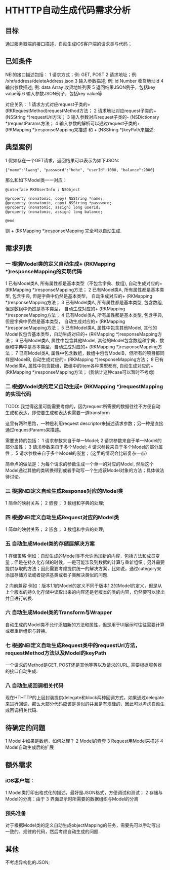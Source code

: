 # HTHTTP自动生成代码需求分析

## 目标
通过服务器端的接口描述，自动生成iOS客户端的请求类与代码；

## 已知条件
NEI的接口描述包括：
1 请求方式；例: GET, POST
2 请求地址；例: /xhr/address/deleteAddress.json
3 输入参数描述; 例: id Number 收货地址id
4 输出参数描述; 例: data Array<ShipAddressVO> 收货地址列表
5 返回结果JSON例子，包括key value等
6 输入参数JSON例子，包括key value等

对应关系：
1 请求方式对应request子类的+ (RKRequestMethod)requestMethod方法；
2 请求地址对应request子类的+ (NSString *)requestUrl方法；
3 输入参数对应request子类的- (NSDictionary *)requestParams方法；
4 输入参数的解析可以通过request子类的+ (RKMapping *)responseMapping来描述 和 + (NSString *)keyPath来描述;

## 典型案例
1 假如存在一个GET请求，返回结果可以表示为如下JSON:

	{"name":"lwang", "password":"hehe", "userId":1000, "balance":2000}

那么和如下Model类一一对应：

	@interface RKEUserInfo : NSObject
	
	@property (nonatomic, copy) NSString *name;
	@property (nonatomic, copy) NSString *password;
	@property (nonatomic, assign) long userId;
	@property (nonatomic, assign) long balance;
	
	@end

则 + (RKMapping *)responseMapping 完全可以自动生成. 

## 需求列表
### 一 根据Model类的定义自动生成+ (RKMapping *)responseMapping的实现代码

1 已有Model类A, 所有属性都是基本类型（不包含字典、数组), 自动生成对应的+ (RKMapping *)responseMapping方法；
2 已有Model类A, 所有属性都是基本类型, 包含字典, 但是字典中仍然是基本类型， 自动生成对应的+ (RKMapping *)responseMapping方法； 
3 已有Model类A, 所有属性都是基本类型, 包含数组, 但是数组中仍然是基本类型， 自动生成对应的+ (RKMapping *)responseMapping方法； 
4 已有Model类A, 所有属性都是基本类型, 包含字典, 但是字典中仍然是基本类型， 自动生成对应的+ (RKMapping *)responseMapping方法；
5 已有Model类A, 属性中包含其他Model, 其他的Model仅包含基本类型，自动生成对应的+ (RKMapping *)responseMapping方法； 
6 已有Model类A, 属性中包含其他Model, 其他的Model包含数组和字典，数组和字典中是基本类型，自动生成对应的+ (RKMapping *)responseMapping方法； 
7 已有Model类A, 属性中包含数组，数组中包含ModelB，但所有的项目都同样是ModelB, 自动生成对应的+ (RKMapping *)responseMapping方法； 
8 已有Model类A, 属性中包含数组，数组中的item各种类型都有, 自动生成对应的+ (RKMapping *)responseMapping方法； (我估计这种case可以暂时不考虑)

### 二 根据Model类的定义自动生成+ (RKMapping *)requestMapping的实现代码
TODO: 我觉得这里可能需要考虑的，因为request所需要的数据往往不方便自动生成和表达，即使要生成和表达也需要一道transform

这里有两种思路，一种是利用request descriptor来描述请求参数；另一种是直接通过requestParams来描述。

需要支持的包括：
1 请求参数来自于单一Model;
2 请求参数来自于单一Model的部分属性；
3 请求参数来自于多个Model;
4 请求参数来自于多个Model的部分属性；
5 请求参数来自于多个Model的嵌套；（这里的情况会比较复杂一点）

简单点的做法是：为每个请求的参数生成一个单一的对应的Model, 然后这个Model通过其他的类转换得到或者手动写一个生成该Model对象的方法；具体做法待讨论。

### 三 根据NEI定义自动生成Response对应的Model类
1 简单的映射关系；
2 嵌套；
3 数组和字典的处理;

### 四 根据NEI定义自动生成Request对应的Model类
1 简单的映射关系；
2 嵌套；
3 数组和字典的处理;

### 五 自动生成Model类的存储层解决方案
1 存储策略
例如：自动生成的Model类不允许添加新的内容，包括方法和成员变量；但是在持久化存储的时候，一是可能涉及到数据的计算与重新组织；另外需要提供存取的方法；因此需要考虑提供统一的解决方案，比如说，通过category来添加存储方法或者提供基类或者子类解决类似的问题.

2 向前兼容
例如：版本1.1的Model的定义不同于版本1.2的Model的定义，但是从上个版本的持久化存储中读取出来的内容还是老版本的类的内容，仍然要可以读出并且进行转换.

### 六 自动生成Model类的Transform与Wrapper
自动生成的Model类不允许添加新的方法和属性，但是用于UI展示时往往需要计算或者重新组织与转换。

### 七 根据NEI定义自动生成Request类中的requestUrl方法，requestMethod方法以及Model的keyPath
一个请求的Method是GET, POST还是其他等等以及请求的URL, 需要根据服务器的接口自动生成.

### 八 自动生成回调相关代码
现在HTHTTP的上层封装提供delegate和block两种回调方式，如果通过delegate来进行回调，那么大部分代码应该是类似的并且是有规律的，因此可以考虑自动生成回调相关代码.

## 待确定的问题
1 Model中如果是数组，如何处理？
2 Model的嵌套
3 Request用Model来描述
4 Model自动生成后的扩展

## 额外需求
### iOS客户端：
1 Model类打印出格式化的描述，最好是JSON格式，方便调试和测试；
2 存储与Model的分离：由于
3 界面显示时所需要的数据组织与Model的分离

### 预先准备
对于根据Model类的定义自动生成objectMapping的任务，需要先可以手动写出一致的、规律的代码，然后考虑自动生成的问题.

## 其他
不考虑异构化的JSON;


